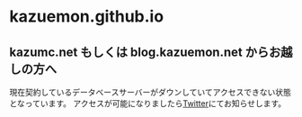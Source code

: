 # kazuemon.github.io

## kazumc.net もしくは blog.kazuemon.net からお越しの方へ

現在契約しているデータベースサーバーがダウンしていてアクセスできない状態となっています。
アクセスが可能になりましたら[Twitter](https://twitter.com/mcpe_kazuemon?lang=ja)にてお知らせします。
